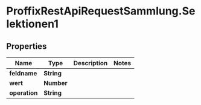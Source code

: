 # ProffixRestApiRequestSammlung.Selektionen1

## Properties
Name | Type | Description | Notes
------------ | ------------- | ------------- | -------------
**feldname** | **String** |  | 
**wert** | **Number** |  | 
**operation** | **String** |  | 



